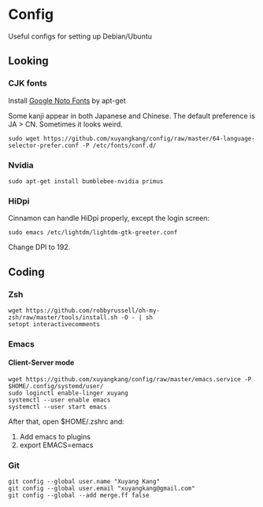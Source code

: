 # Config
Useful configs for setting up Debian/Ubuntu

## Looking

### CJK fonts
Install [Google Noto Fonts](https://www.google.com/get/noto/) by apt-get

Some kanji appear in both Japanese and Chinese. The default preference is JA > CN. Sometimes it looks weird.
```
sudo wget https://github.com/xuyangkang/config/raw/master/64-language-selector-prefer.conf -P /etc/fonts/conf.d/
```

### Nvidia
```
sudo apt-get install bumblebee-nvidia primus
```

### HiDpi
Cinnamon can handle HiDpi properly, except the login screen:
```
sudo emacs /etc/lightdm/lightdm-gtk-greeter.conf
```
Change DPI to 192.

## Coding

### Zsh
```
wget https://github.com/robbyrussell/oh-my-zsh/raw/master/tools/install.sh -O - | sh
setopt interactivecomments
```

### Emacs
#### Client-Server mode
```
wget https://github.com/xuyangkang/config/raw/master/emacs.service -P $HOME/.config/systemd/user/
sudo loginctl enable-linger xuyang
systemctl --user enable emacs
systemctl --user start emacs
```
After that, open $HOME/.zshrc and:
1. Add emacs to plugins
2. export EMACS=emacs

### Git
```
git config --global user.name "Xuyang Kang"
git config --global user.email "xuyangkang@gmail.com"
git config --global --add merge.ff false
```
